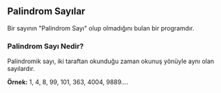 ## Palindrom Sayılar 

Bir sayının "Palindrom Sayı" olup olmadığını bulan bir programdır. 

### Palindrom Sayı Nedir? 

Palindromik sayı, iki taraftan okunduğu zaman okunuş yönüyle aynı olan sayılardır.

**Örnek:** 1, 4, 8, 99, 101, 363, 4004, 9889....